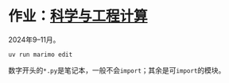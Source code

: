 # 作业：[科学与工程计算][lexue]

2024年9–11月。

```shell
uv run marimo edit
```

数字开头的`*.py`是笔记本，一般不会`import`；其余是可`import`的模块。

[lexue]: https://lexue.bit.edu.cn/course/view.php?id=16142 "课程：科学与工程计算"
